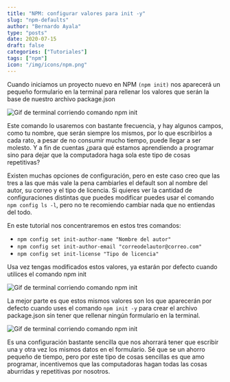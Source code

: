 ```yaml
---
title: "NPM: configurar valores para init -y"
slug: "npm-defaults"
author: "Bernardo Ayala"
type: "posts"
date: 2020-07-15
draft: false
categories: ["Tutoriales"]
tags: ["npm"]
icon: "/img/icons/npm.png"
---
```


Cuando iniciamos un proyecto nuevo en NPM `(npm init)` nos aparecerá un pequeño formulario en la terminal para rellenar los valores que serán la base de nuestro archivo package.json

![Gif de terminal corriendo comando npm init](/img/gifs/npm-init-1.gif)

Este comando lo usaremos con bastante frecuencia, y hay algunos campos, como tu nombre, que serán siempre los mismos, por lo que escribirlos a cada rato, a pesar de no consumir mucho tiempo, puede llegar a ser molesto. Y a fin de cuentas ¿para qué estamos aprendiendo a programar sino para dejar que la computadora haga sola este tipo de cosas repetitivas?

Existen muchas opciones de configuración, pero en este caso creo que las tres a las que más vale la pena cambiarles el default son al nombre del autor, su correo y el tipo de licencia. Si quieres ver la cantidad de configuraciones distintas que puedes modificar puedes usar el comando `npm config ls -l`, pero no te recomiendo cambiar nada que no entiendas del todo.

En este tutorial nos concentraremos en estos tres comandos:

- `npm config set init-author-name "Nombre del autor"`
- `npm config set init-author-email "correodelautor@correo.com"`
- `npm config set init-license "Tipo de licencia"`

Usa vez tengas modificados estos valores, ya estarán por defecto cuando utilices el comando npm init

![Gif de terminal corriendo comando npm init](/img/gifs/npm-init-2.gif)

La mejor parte es que estos mismos valores son los que aparecerán por defecto cuando uses el comando `npm init -y` para crear el archivo package.json sin tener que rellenar ningún formulario en la terminal.

![Gif de terminal corriendo comando npm init](/img/gifs/npm-init-y.gif)

Es una configuración bastante sencilla que nos ahorrará tener que escribir una y otra vez los mismos datos en el formulario. Sé que se un ahorro pequeño de tiempo, pero por este tipo de cosas sencillas es que amo programar, incentivemos que las computadoras hagan todas las cosas aburridas y repetitivas por nosotros.
